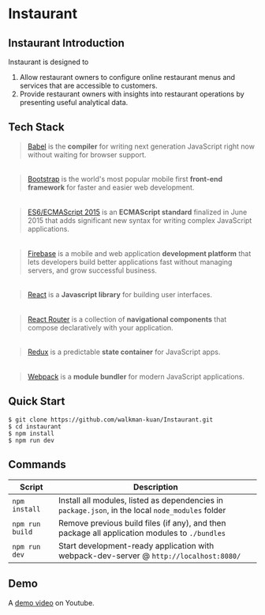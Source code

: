 # Instaurant

## Instaurant Introduction
Instaurant is designed to

1. Allow restaurant owners to configure online restaurant menus and services that are accessible to customers.
2. Provide restaurant owners with insights into restaurant operations by presenting useful analytical data.

## Tech Stack
> [Babel](https://babeljs.io/) is the **compiler** for writing next generation JavaScript right now without waiting for browser support.
######
> [Bootstrap](http://getbootstrap.com/) is the world's most popular mobile first **front-end framework** for faster and easier web development.
######
> [ES6/ECMAScript 2015](https://en.wikipedia.org/wiki/ECMAScript#6th_Edition_-_ECMAScript_2015) is an **ECMAScript standard** finalized in June 2015 that adds significant new syntax for writing complex JavaScript applications.
######
> [Firebase](https://www.firebase.com) is a mobile and web application **development platform** that lets developers build better applications fast without managing servers, and grow successful business.
######
> [React](https://www.firebase.com) is a **Javascript library** for building user interfaces.
######
> [React Router](https://reacttraining.com/react-router/) is a collection of **navigational components** that compose declaratively with your application.
######
> [Redux](http://redux.js.org/) is a predictable **state container** for JavaScript apps.
######
> [Webpack](https://webpack.js.org/) is a **module bundler** for modern JavaScript applications.

## Quick Start
```shell
$ git clone https://github.com/walkman-kuan/Instaurant.git
$ cd instaurant
$ npm install
$ npm run dev
```

## Commands
|Script|Description|
|---|---|
|`npm install`| Install all modules, listed as dependencies in `package.json`, in the local `node_modules` folder|
|`npm run build`| Remove previous build files (if any), and then package all application modules to `./bundles`|
|`npm run dev`| Start development-ready application with webpack-dev-server @ `http://localhost:8080/`|

## Demo
A [demo video](https://www.youtube.com/watch?v=8UZgBEMhGi0&t=5s) on Youtube.
